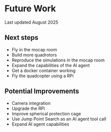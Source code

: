 # Future Work

Last updated August 2025

## Next steps

- Fly in the mocap room 
- Build more quadrotors 
- Reproduce the simulations in the mocap room 
- Expand the capabilities of the AI agent 
- Get a docker container working 
- Fly the quadcopter using a RPi 

## Potential Improvements

- Camera integration
- Upgrade the RPi
- Improve spherical protection cage
- Use Jump Point Search as an AI agent tool call
- Expand AI agent capabilities